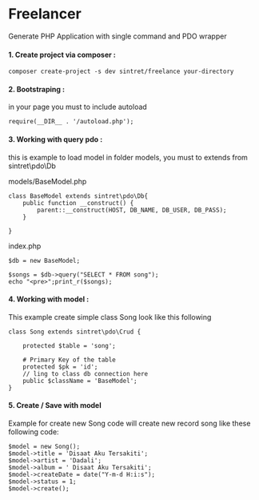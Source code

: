 Freelancer
============================

Generate PHP Application with single command and PDO wrapper

#### 1. Create project via composer :
```
composer create-project -s dev sintret/freelance your-directory
```

#### 2. Bootstraping :
in your page you must to include autoload
```
require(__DIR__ . '/autoload.php');
```

#### 3. Working with query pdo :
this is example to load model in folder models, you must to extends from sintret\pdo\Db

models/BaseModel.php
```
class BaseModel extends sintret\pdo\Db{
    public function __construct() {
        parent::__construct(HOST, DB_NAME, DB_USER, DB_PASS);
    }
    
} 
```
index.php
```
$db = new BaseModel;

$songs = $db->query("SELECT * FROM song");
echo "<pre>";print_r($songs);
```


#### 4. Working with model :
This example  create simple class Song look like this following
```
class Song extends sintret\pdo\Crud {

    protected $table = 'song';

    # Primary Key of the table
    protected $pk = 'id';
    // ling to class db connection here 
    public $className = 'BaseModel';
}
```

#### 5. Create / Save with model
Example for create new Song code will create new record song like these following code:
```
$model = new Song();
$model->title = 'Disaat Aku Tersakiti';
$model->artist = 'Dadali';
$model->album = ' Disaat Aku Tersakiti';
$model->createDate = date("Y-m-d H:i:s");
$model->status = 1;
$model->create();
```